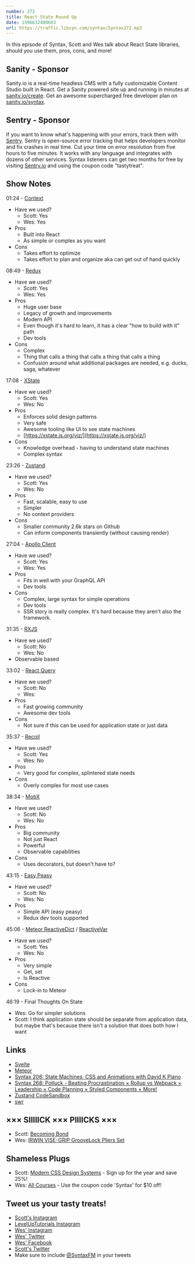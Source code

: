 ```yaml
---
number: 272
title: React State Round Up
date: 1596632400603
url: https://traffic.libsyn.com/syntax/Syntax272.mp3
---
```


In this episode of Syntax, Scott and Wes talk about React State libraries, should you use them, pros, cons, and more!

## Sanity - Sponsor
Sanity.io is a real-time headless CMS with a fully customizable Content Studio built in React. Get a Sanity powered site up and running in minutes at [sanity.io/create](https://www.sanity.io/create). Get an awesome supercharged free developer plan on [sanity.io/syntax](https://www.sanity.io/syntax).

## Sentry - Sponsor
If you want to know what's happening with your errors, track them with [Sentry](https://sentry.io/). Sentry is open-source error tracking that helps developers monitor and fix crashes in real time. Cut your time on error resolution from five hours to five minutes. It works with any language and integrates with dozens of other services. Syntax listeners can get two months for free by visiting [Sentry.io](https://sentry.io/) and using the coupon code "tastytreat".

## Show Notes

01:24 - [Context](https://reactjs.org/docs/context.html)

* Have we used?
  * Scott: Yes
  * Wes: Yes 
* Pros
  * Built into React
  * As simple or complex as you want
* Cons
  * Takes effort to optimize
  * Takes effort to plan and organize aka can get out of hand quickly

08:49 - [Redux](https://react-redux.js.org/)

* Have we used?
  * Scott: Yes
  * Wes: Yes
* Pros 
  * Huge user base
  * Legacy of growth and improvements
  * Modern API
  * Even though it's hard to learn, it has a clear "how to build with it" path
  * Dev tools
* Cons
  * Complex
  * Thing that calls a thing that calls a thing that calls a thing
  * Confusion around what additional packages are needed, e.g. ducks, saga, whatever

17:08 - [XState](https://xstate.js.org/)

* Have we used?
  * Scott: Yes
  * Wes: No
* Pros
  * Enforces solid design patterns
  * Very safe
  * Awesome tooling like UI to see state machines
  * [https://xstate.js.org/viz/](https://xstate.js.org/viz/)
* Cons
  * Knowledge overhead - having to understand state machines
  * Complex syntax

23:26 - [Zustand](https://github.com/react-spring/zustand)

* Have we used?
  * Scott: Yes
  * Wes: No
* Pros
  * Fast, scalable, easy to use
  * Simpler
  * No context providers
* Cons
  * Smaller community 2.6k stars on Github
  * Can inform components transiently (without causing render)

27:04 - [Apollo Client](https://www.apollographql.com/docs/react/)

* Have we used?
  * Scott: Yes
  * Wes: Yes
* Pros 
  * Fits in well with your GraphQL API
  * Dev tools
* Cons
  * Complex, large syntax for simple operations
  * Dev tools
  * SSR story is really complex. It's hard because they aren't also the framework. 

31:35 - [RXJS](https://github.com/ReactiveX/rxjs)

* Have we used?
  * Scott: No
  * Wes: No
* Observable based

33:02 - [React Query](https://github.com/tannerlinsley/react-query)

* Have we used?
  * Scott: No
  * Wes: 
* Pros
  * Fast growing community
  * Awesome dev tools
* Cons
  * Not sure if this can be used for application state or just data

35:37 - [Recoil](https://recoiljs.org/)

* Have we used?
  * Scott: Yes
  * Wes: No
* Pros
  * Very good for complex, splintered state needs
* Cons
  * Overly complex for most use cases

38:34 - [MobX](https://mobx.js.org/)

* Have we used?
  * Scott: No
  * Wes: No
* Pros
  * Big community
  * Not just React
  * Powerful
  * Observable capabilities
* Cons
  * Uses decorators, but doesn't have to? 

43:15 - [Easy Peasy](https://easy-peasy.now.sh/)

* Have we used?
  * Scott: No
  * Wes: No
* Pros
  * Simple API (easy peasy)
  * Redux dev tools supported

45:06 - [Meteor ReactiveDict](https://docs.meteor.com/api/reactive-dict.html) / [ReactiveVar](https://docs.meteor.com/api/reactive-var.html)

* Have we used?
  * Scott: Yes
  * Wes: No
* Pros
  * Very simple
  * Get, set
  * Is Reactive
* Cons
  * Lock-in to Meteor

46:19 - Final Thoughts On State

* Wes: Go for simpler solutions
* Scott: I think application state should be separate from application data, but maybe that's because there isn't a solution that does both how I want

## Links
* [Svelte](https://svelte.dev/)
* [Meteor](https://www.meteor.com/)
* [Syntax 206: State Machines, CSS and Animations with David K Piano](https://syntax.fm/show/206/state-machines-css-and-animations-with-david-k-piano)
* [Syntax 268: Potluck - Beating Procrastination × Rollup vs Webpack × Leadership × Code Planning × Styled Components × More!](https://syntax.fm/show/268/potluck-beating-procrastination-rollup-vs-webpack-leadership-code-planning-styled-components-more)
* [Zustand CodeSandbox](https://codesandbox.io/s/v8pjv251w7)
* [swr](https://github.com/vercel/swr)

## ××× SIIIIICK ××× PIIIICKS ×××
* Scott: [Becoming Bond](https://www.imdb.com/title/tt6110504/)
* Wes: [IRWIN VISE-GRIP GrooveLock Pliers Set](https://amzn.to/2ZjPybo) 

## Shameless Plugs
* Scott: [Modern CSS Design Systems](https://www.leveluptutorials.com/pro) - Sign up for the year and save 25%!
* Wes: [All Courses](https://wesbos.com/courses/) - Use the coupon code 'Syntax' for $10 off!

## Tweet us your tasty treats!
* [Scott's Instagram](https://www.instagram.com/stolinski/)
* [LevelUpTutorials Instagram](https://www.instagram.com/LevelUpTutorials/)
* [Wes' Instagram](https://www.instagram.com/wesbos/)
* [Wes' Twitter](https://twitter.com/wesbos)
* [Wes' Facebook](https://www.facebook.com/wesbos.developer)
* [Scott's Twitter](https://twitter.com/stolinski)
* Make sure to include [@SyntaxFM](https://twitter.com/SyntaxFM) in your tweets